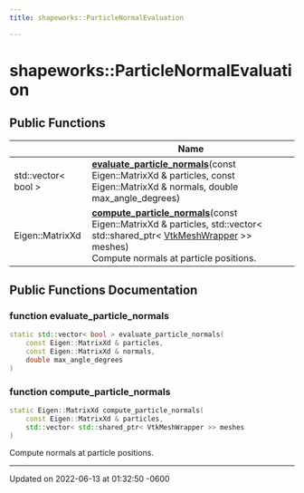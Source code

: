 ```yaml
---
title: shapeworks::ParticleNormalEvaluation

---
```


# shapeworks::ParticleNormalEvaluation





## Public Functions

|                | Name           |
| -------------- | -------------- |
| std::vector< bool > | **[evaluate_particle_normals](../Classes/classshapeworks_1_1ParticleNormalEvaluation.md#function-evaluate-particle-normals)**(const Eigen::MatrixXd & particles, const Eigen::MatrixXd & normals, double max_angle_degrees) |
| Eigen::MatrixXd | **[compute_particle_normals](../Classes/classshapeworks_1_1ParticleNormalEvaluation.md#function-compute-particle-normals)**(const Eigen::MatrixXd & particles, std::vector< std::shared_ptr< [VtkMeshWrapper](../Classes/classshapeworks_1_1VtkMeshWrapper.md) >> meshes)<br>Compute normals at particle positions.  |

## Public Functions Documentation

### function evaluate_particle_normals

```cpp
static std::vector< bool > evaluate_particle_normals(
    const Eigen::MatrixXd & particles,
    const Eigen::MatrixXd & normals,
    double max_angle_degrees
)
```


### function compute_particle_normals

```cpp
static Eigen::MatrixXd compute_particle_normals(
    const Eigen::MatrixXd & particles,
    std::vector< std::shared_ptr< VtkMeshWrapper >> meshes
)
```

Compute normals at particle positions. 

-------------------------------

Updated on 2022-06-13 at 01:32:50 -0600